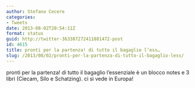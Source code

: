 ```yaml
---
author: Stefano Cecere
categories:
- Tweets
date: 2013-08-02T20:54:11Z
format: status
guid: http://twitter-363387272411881472-post
id: 4615
title: pronti per la partenza! di tutto il bagaglio l’ess…
slug: /2013/08/02/pronti-per-la-partenza-di-tutto-il-bagaglio-less/
---
```


pronti per la partenza! di tutto il bagaglio l’essenziale è un blocco notes e 3 libri (Ciecam, Silo e Schatzing). ci si vede in Europa!